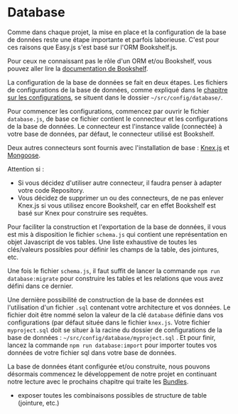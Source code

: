 # Database

Comme dans chaque projet, la mise en place et la configuration de la base de données reste une étape importante et parfois laborieuse. C'est pour ces raisons que Easy.js s'est basé sur l'ORM Bookshelf.js.

Pour ceux ne connaissant pas le rôle d'un ORM et/ou Bookshelf, vous pouvez aller lire la [documentation de Bookshelf](http://bookshelfjs.org).

La configuration de la base de données se fait en deux étapes.
Les fichiers de configurations de la base de données, comme expliqué dans le [chapitre sur les configurations](configurations.md), se situent dans le dossier `~/src/config/database/`.

Pour commencer les configurations, commencez par ouvrir le fichier `database.js`, de base ce fichier contient le connecteur et les configurations de la base de données. Le connecteur est l'instance valide (connectée) à votre base de données, par défaut, le connecteur utilisé est Bookshelf.

Deux autres connecteurs sont fournis avec l'installation de base : [Knex.js](http://knexjs.org) et [Mongoose](http://mongoosejs.com).

Attention si :
- Si vous décidez d'utiliser autre connecteur, il faudra penser à adapter votre code Repository.
- Vous décidez de supprimer un ou des connecteurs, de ne pas enlever Knex.js si vous utilisez encore Bookshelf, car en effet Bookshelf est basé sur Knex pour construire ses requêtes.

Pour faciliter la construction et l'exportation de la base de données, il vous est mis à disposition le fichier `schema.js` qui contient une représentation en objet Javascript de vos tables. Une liste exhaustive de toutes les clés/valeurs possibles pour définir les champs de la table, des jointures, etc.

Une fois le fichier `schema.js`, il faut suffit de lancer la commande `npm run database:migrate` pour construire les tables et les relations que vous avez défini dans ce dernier.

Une dernière possibilité de construction de la base de données est l'utilisation d'un fichier `.sql` contenant votre architecture et vos données. Le fichier doit être nommé selon la valeur de la clé `database` définie dans vos configurations (par défaut située dans le fichier `knex.js`. Votre fichier `myproject.sql` doit se situer à la racine du dossier de configurations de la base de données : `~/src/config/database/myproject.sql` . Et pour finir, lancez la commande `npm run database:import` pour importer toutes vos données de votre fichier sql dans votre base de données.

La base de données étant configurée et/ou construite, nous pouvons désormais commencez le développement de notre projet en continuant notre lecture avec le prochains chapitre qui traite les [Bundles](bundle.md).

- exposer toutes les combinaisons possibles de structure de table (jointure, etc.)
